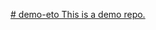 [# demo-eto
This is a demo repo.
](https://docs.google.com/spreadsheets/d/1RuGJJbQDabEpElm6PM6MVfRUaemgB8ETgW_KNh3Uhcs/edit?usp=sharing)
